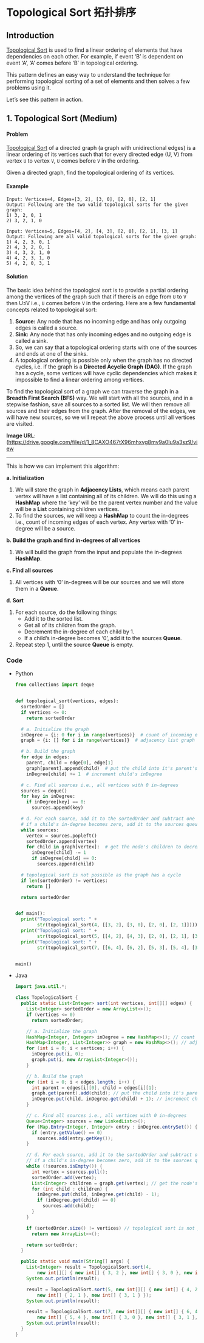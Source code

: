 # Topological Sort 拓扑排序

## Introduction

[Topological Sort](https://en.wikipedia.org/wiki/Topological_sorting) is used to find a linear ordering of elements that have dependencies on each other. For example, if event ‘B’ is dependent on event ‘A’, ‘A’ comes before ‘B’ in topological ordering.

This pattern defines an easy way to understand the technique for performing topological sorting of a set of elements and then solves a few problems using it.

Let’s see this pattern in action.

## 1. Topological Sort (Medium)

#### Problem

[Topological Sort](https://en.wikipedia.org/wiki/Topological_sorting) of a directed graph (a graph with unidirectional edges) is a linear ordering of its vertices such that for every directed edge (U, V) from vertex `U` to vertex `V`, `U` comes before `V` in the ordering.

Given a directed graph, find the topological ordering of its vertices.

#### Example

```
Input: Vertices=4, Edges=[3, 2], [3, 0], [2, 0], [2, 1]
Output: Following are the two valid topological sorts for the given graph:
1) 3, 2, 0, 1
2) 3, 2, 1, 0
```

```
Input: Vertices=5, Edges=[4, 2], [4, 3], [2, 0], [2, 1], [3, 1]
Output: Following are all valid topological sorts for the given graph:
1) 4, 2, 3, 0, 1
2) 4, 3, 2, 0, 1
3) 4, 3, 2, 1, 0
4) 4, 2, 3, 1, 0
5) 4, 2, 0, 3, 1
```

#### Solution

The basic idea behind the topological sort is to provide a partial ordering among the vertices of the graph such that if there is an edge from `U` to `V` then U≤V i.e., `U` comes before `V` in the ordering. Here are a few fundamental concepts related to topological sort:

1. **Source:** Any node that has no incoming edge and has only outgoing edges is called a source.
2. **Sink:** Any node that has only incoming edges and no outgoing edge is called a sink.
3. So, we can say that a topological ordering starts with one of the sources and ends at one of the sinks.
4. A topological ordering is possible only when the graph has no directed cycles, i.e. if the graph is a **Directed Acyclic Graph (DAG)**. If the graph has a cycle, some vertices will have cyclic dependencies which makes it impossible to find a linear ordering among vertices.

To find the topological sort of a graph we can traverse the graph in a **Breadth First Search (BFS)** way. We will start with all the sources, and in a stepwise fashion, save all sources to a sorted list. We will then remove all sources and their edges from the graph. After the removal of the edges, we will have new sources, so we will repeat the above process until all vertices are visited.

**Image URL**: (https://drive.google.com/file/d/1_8CAXO467tX96mhxvg8mv9a0lu9a3sz9/view

----------

This is how we can implement this algorithm:

**a. Initialization**

1. We will store the graph in **Adjacency Lists**, which means each parent vertex will have a list containing all of its children. We will do this using a **HashMap** where the ‘key’ will be the parent vertex number and the value will be a **List** containing children vertices.
2. To find the sources, we will keep a **HashMap** to count the in-degrees i.e., count of incoming edges of each vertex. Any vertex with ‘0’ in-degree will be a source.

**b. Build the graph and find in-degrees of all vertices**

1. We will build the graph from the input and populate the in-degrees **HashMap**.

**c. Find all sources**

1. All vertices with ‘0’ in-degrees will be our sources and we will store them in a **Queue**.

**d. Sort**

1. For each source, do the following things:
   - Add it to the sorted list.
   - Get all of its children from the graph.
   - Decrement the in-degree of each child by 1.
   - If a child’s in-degree becomes ‘0’, add it to the sources **Queue**.
2. Repeat step 1, until the source **Queue** is empty.

### Code

- Python

  ```python
  from collections import deque
  
  
  def topological_sort(vertices, edges):
    sortedOrder = []
    if vertices <= 0:
      return sortedOrder
  
    # a. Initialize the graph
    inDegree = {i: 0 for i in range(vertices)}  # count of incoming edges
    graph = {i: [] for i in range(vertices)}  # adjacency list graph
  
    # b. Build the graph
    for edge in edges:
      parent, child = edge[0], edge[1]
      graph[parent].append(child)  # put the child into it's parent's list
      inDegree[child] += 1  # increment child's inDegree
  
    # c. Find all sources i.e., all vertices with 0 in-degrees
    sources = deque()
    for key in inDegree:
      if inDegree[key] == 0:
        sources.append(key)
  
    # d. For each source, add it to the sortedOrder and subtract one from all of its children's in-degrees
    # if a child's in-degree becomes zero, add it to the sources queue
    while sources:
      vertex = sources.popleft()
      sortedOrder.append(vertex)
      for child in graph[vertex]:  # get the node's children to decrement their in-degrees
        inDegree[child] -= 1
        if inDegree[child] == 0:
          sources.append(child)
  
    # topological sort is not possible as the graph has a cycle
    if len(sortedOrder) != vertices:
      return []
  
    return sortedOrder
  
  
  def main():
    print("Topological sort: " +
          str(topological_sort(4, [[3, 2], [3, 0], [2, 0], [2, 1]])))
    print("Topological sort: " +
          str(topological_sort(5, [[4, 2], [4, 3], [2, 0], [2, 1], [3, 1]])))
    print("Topological sort: " +
          str(topological_sort(7, [[6, 4], [6, 2], [5, 3], [5, 4], [3, 0], [3, 1], [3, 2], [4, 1]])))
  
  
  main()
  ```

- Java

  ```java
  import java.util.*;
  
  class TopologicalSort {
    public static List<Integer> sort(int vertices, int[][] edges) {
      List<Integer> sortedOrder = new ArrayList<>();
      if (vertices <= 0)
        return sortedOrder;
  
      // a. Initialize the graph
      HashMap<Integer, Integer> inDegree = new HashMap<>(); // count of incoming edges for every vertex
      HashMap<Integer, List<Integer>> graph = new HashMap<>(); // adjacency list graph
      for (int i = 0; i < vertices; i++) {
        inDegree.put(i, 0);
        graph.put(i, new ArrayList<Integer>());
      }
  
      // b. Build the graph
      for (int i = 0; i < edges.length; i++) {
        int parent = edges[i][0], child = edges[i][1];
        graph.get(parent).add(child); // put the child into it's parent's list
        inDegree.put(child, inDegree.get(child) + 1); // increment child's inDegree
      }
  
      // c. Find all sources i.e., all vertices with 0 in-degrees
      Queue<Integer> sources = new LinkedList<>();
      for (Map.Entry<Integer, Integer> entry : inDegree.entrySet()) {
        if (entry.getValue() == 0)
          sources.add(entry.getKey());
      }
  
      // d. For each source, add it to the sortedOrder and subtract one from all of its children's in-degrees
      // if a child's in-degree becomes zero, add it to the sources queue
      while (!sources.isEmpty()) {
        int vertex = sources.poll();
        sortedOrder.add(vertex);
        List<Integer> children = graph.get(vertex); // get the node's children to decrement their in-degrees
        for (int child : children) {
          inDegree.put(child, inDegree.get(child) - 1);
          if (inDegree.get(child) == 0)
            sources.add(child);
        }
      }
  
      if (sortedOrder.size() != vertices) // topological sort is not possible as the graph has a cycle
        return new ArrayList<>();
  
      return sortedOrder;
    }
  
    public static void main(String[] args) {
      List<Integer> result = TopologicalSort.sort(4,
          new int[][] { new int[] { 3, 2 }, new int[] { 3, 0 }, new int[] { 2, 0 }, new int[] { 2, 1 } });
      System.out.println(result);
  
      result = TopologicalSort.sort(5, new int[][] { new int[] { 4, 2 }, new int[] { 4, 3 }, new int[] { 2, 0 },
          new int[] { 2, 1 }, new int[] { 3, 1 } });
      System.out.println(result);
  
      result = TopologicalSort.sort(7, new int[][] { new int[] { 6, 4 }, new int[] { 6, 2 }, new int[] { 5, 3 },
          new int[] { 5, 4 }, new int[] { 3, 0 }, new int[] { 3, 1 }, new int[] { 3, 2 }, new int[] { 4, 1 } });
      System.out.println(result);
    }
  }
  ```

  